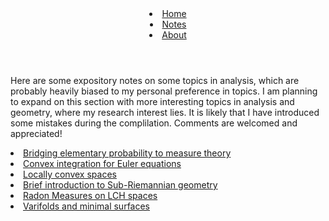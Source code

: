 <html>
    <link rel="stylesheet" href="style.css">
    <header> 
        <title>
      Expository Notes
    </title>
      <nav, class = "row">
         <li class="masthead__menu-item">
          <a href="https://anduin-dk.github.io/AcademicWeb">Home</a>
            </li>
          <li class="masthead__menu-item">
          <a href="https://anduin-dk.github.io/AcademicWeb/notes.html">Notes</a>
            </li>
          <li class="masthead__menu-item">
          <a href="https://anduin-dk.github.io/AcademicWeb/about.html">About</a>
            </li>
      </nav>
    </header>
  <body>
        <section>
          <p>
            Here are some expository notes on some topics in analysis, which are probably heavily biased to my 
            personal preference in topics. I am planning to expand on this section with more interesting topics 
            in analysis and geometry, where my research interest lies.
            It is likely that I have introduced some mistakes during the complilation. 
            Comments are welcomed and appreciated!
          </p>
        </section>
        <section>
          <nav>
              <li class="masthead__menu-item">
                  <a href = "anduin-dk.github.io/AcademicWeb/Bridging_to_measure_theoretic_probability.pdf",
                target="_blank">
                Bridging elementary probability to measure theory</a>
              </li>
              <li class = "masthead__menu-item">
                <a href = "anduin-dk.github.io/AcademicWeb/Convex_integration_From_Nash_embeddings_to_Euler_equation (4).pdf",
                target="_blank">
                Convex integration for Euler equations</a>
              </li>
              <li class = "masthead__menu-item">
                  <a href = "anduin-dk.github.io/AcademicWeb/LocallyConvexAnalysis.pdf", target="_blank">
                Locally convex spaces</a>
              </li>
              <li class = "masthead__menu-item">
                <a href = "anduin-dk.github.io/AcademicWeb/SubRiemStructures.pdf", target="_blank">
                Brief introduction to Sub-Riemannian geometry</a>
              </li>
              <li class = "masthead__menu-item">
                <a href = "anduin-dk.github.io/AcademicWeb/RadonMeasures.pdf", target="_blank">
                Radon Measures on LCH spaces</a>
              </li>
              <li class = "masthead__menu-item">
                <a href = "anduin-dk.github.io/AcademicWeb/VarifoldGeom.pdf", target="_blank">
                Varifolds and minimal surfaces</a>
              </li>
          </nav>
        </section> 
  </body>
</html>
